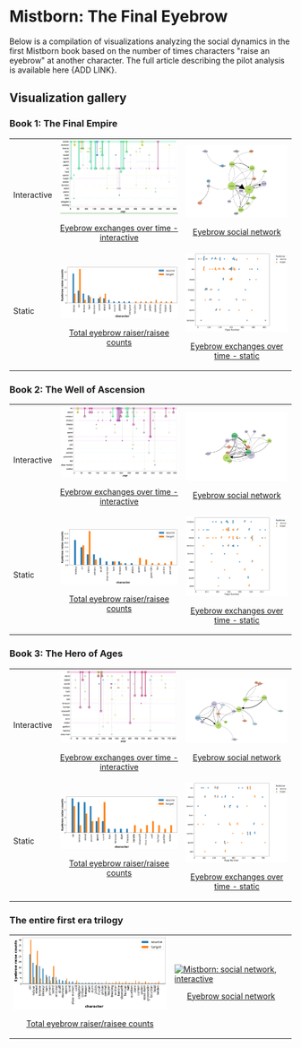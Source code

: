 # Mistborn: The Final Eyebrow

Below is a compilation of visualizations analyzing the social dynamics in the first Mistborn book based on the number of times characters "raise an eyebrow" at another character. The full article describing the pilot analysis is available here {ADD LINK}.

## Visualization gallery

### Book 1: The Final Empire

<div>
    <table>
        <tr>
            <td>
                <p>Interactive</p>
            </td>
            <td>
                <a href="viz/fe_eyebrow_conn_int.html" title="Go to interactive visualization" display='inline'>
                    <img src="img/fe_conn_int.gif" alt="Final Empire: Connections over time, interactive" width="350"/>
                    <p style="text-align: center">Eyebrow exchanges over time - interactive</p>
                </a>
            </td>
            <td>
                <a href="viz/fe_net.md" title="Go to interactive visualization" display='inline'>
                    <img src="img/fe_net.gif" alt="Final Empire: social network, interactive" width="300"/>
                    <p style="text-align: center">Eyebrow social network</p>
                </a>
            </td>
        </tr>
        <tr>
            <td>
                <p>Static</p>
            </td>
            <td>
                <a href="viz/fe_counts.md" title="Go to static visualization" display='inline'>
                    <img src="viz/fe_counts.png" alt="Final Empire: Total eyebrow raises, static" width="350"/>
                    <p style="text-align: center">Total eyebrow raiser/raisee counts</p>
                </a>
            </td>
            <td>
                <a href="viz/fe_swarm.md" title="Go to static visualization" display='inline'>
                    <img src="viz/fe_swarm.png" alt="Final Empire: Connections over time, static" width="300"/>
                    <p style="text-align: center">Eyebrow exchanges over time - static</p>
                </a>
            </td>
        </tr>
    </table>
</div>

### Book 2: The Well of Ascension

<div>
    <table>
        <tr>
            <td>
                <p>Interactive</p>
            </td>
            <td>
                <a href="viz/wa_eyebrow_conn_int.html" title="Go to interactive visualization" display='inline'>
                    <img src="img/wa_conn_int.gif" alt="Well of Ascension: Connections over time, interactive" width="350"/>
                    <p style="text-align: center">Eyebrow exchanges over time - interactive</p>
                </a>
            </td>
            <td>
                <a href="viz/wa_net.md" title="Go to interactive visualization" display='inline'>
                    <img src="img/wa_net.gif" alt="Well of Ascension: social network, interactive" width="300"/>
                    <p style="text-align: center">Eyebrow social network</p>
                </a>
            </td>
        </tr>
        <tr>
            <td>
                <p>Static</p>
            </td>
            <td>
                <a href="viz/wa_counts.md" title="Go to static visualization" display='inline'>
                    <img src="viz/wa_counts.png" alt="Well of Ascension: Total eyebrow raises, static" width="350"/>
                    <p style="text-align: center">Total eyebrow raiser/raisee counts</p>
                </a>
            </td>
            <td>
                <a href="viz/wa_swarm.md" title="Go to static visualization" display='inline'>
                    <img src="viz/wa_swarm.png" alt="Well of Ascension: Connections over time, static" width="300"/>
                    <p style="text-align: center">Eyebrow exchanges over time - static</p>
                </a>
            </td>
        </tr>
    </table>
</div>

### Book 3: The Hero of Ages

<div>
    <table>
        <tr>
            <td>
                <p>Interactive</p>
            </td>
            <td>
                <a href="viz/ha_eyebrow_conn_int.html" title="Go to interactive visualization" display='inline'>
                    <img src="img/ha_conn_int.gif" alt="Hero of Ages: Connections over time, interactive" width="350"/>
                    <p style="text-align: center">Eyebrow exchanges over time - interactive</p>
                </a>
            </td>
            <td>
                <a href="viz/ha_net.md" title="Go to interactive visualization" display='inline'>
                    <img src="img/ha_net.gif" alt="Hero of Ages: social network, interactive" width="300"/>
                    <p style="text-align: center">Eyebrow social network</p>
                </a>
            </td>
        </tr>
        <tr>
            <td>
                <p>Static</p>
            </td>
            <td>
                <a href="viz/ha_counts.md" title="Go to static visualization" display='inline'>
                    <img src="viz/ha_counts.png" alt="Hero of Ages: Total eyebrow raises, static" width="350"/>
                    <p style="text-align: center">Total eyebrow raiser/raisee counts</p>
                </a>
            </td>
            <td>
                <a href="viz/ha_swarm.md" title="Go to static visualization" display='inline'>
                    <img src="viz/ha_swarm.png" alt="Hero of Ages: Connections over time, static" width="300"/>
                    <p style="text-align: center">Eyebrow exchanges over time - static</p>
                </a>
            </td>
        </tr>
    </table>
</div>

### The entire first era trilogy

<div>
    <table>
        <tr>
            <td>
                <a href="viz/mb_counts.md" title="Go to static visualization" display='inline'>
                    <img src="viz/mb_counts.png" alt="Mistborn: Total eyebrow raises, static" width="350"/>
                    <p style="text-align: center">Total eyebrow raiser/raisee counts</p>
                </a>
            </td>
            <td>
                <a href="viz/mb_net.md" title="Go to interactive visualization" display='inline'>
                    <img src="img/mb_net.gif" alt="Mistborn: social network, interactive" width="300"/>
                    <p style="text-align: center">Eyebrow social network</p>
                </a>
            </td>
        </tr>
    </table>
</div>
